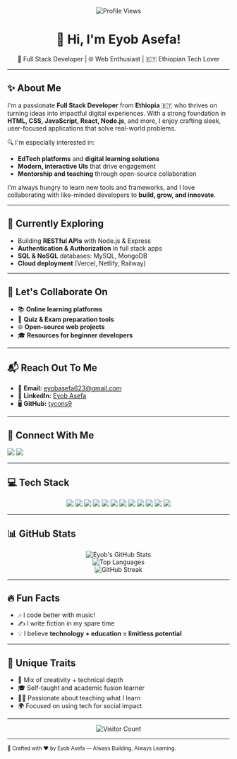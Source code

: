 

<p align="center">
  <img src="https://komarev.com/ghpvc/?username=eng-natole&label=Profile%20views&color=0e75b6&style=flat" alt="Profile Views" />
</p>

<h1 align="center">👋 Hi, I'm Eyob Asefa!</h1>
<p align="center">
  🚀 Full Stack Developer | 🌐 Web Enthusiast | 🇪🇹 Ethiopian Tech Lover
</p>

---

## ✨ About Me

I'm a passionate **Full Stack Developer** from **Ethiopia** 🇪🇹 who thrives on turning ideas into impactful digital experiences. With a strong foundation in **HTML, CSS, JavaScript, React, Node.js**, and more, I enjoy crafting sleek, user-focused applications that solve real-world problems.

🔍 I'm especially interested in:

* **EdTech platforms** and **digital learning solutions**
* **Modern, interactive UIs** that drive engagement
* **Mentorship and teaching** through open-source collaboration

I'm always hungry to learn new tools and frameworks, and I love collaborating with like-minded developers to **build, grow, and innovate**.

---

## 🌱 Currently Exploring

* Building **RESTful APIs** with Node.js & Express
* **Authentication & Authorization** in full stack apps
* **SQL & NoSQL** databases: MySQL, MongoDB
* **Cloud deployment** (Vercel, Netlify, Railway)

---

## 🤝 Let's Collaborate On

* 📚 **Online learning platforms**
* 🧠 **Quiz & Exam preparation tools**
* 🌐 **Open-source web projects**
* 🎓 **Resources for beginner developers**

---

## 📬 Reach Out To Me

* 📧 **Email:** [eyobasefa623@gmail.com](mailto:eyobasefa623@gmail.com)
* 💼 **LinkedIn:** [Eyob Asefa](https://www.linkedin.com/in/eyobasefa/)
* 🖥️ **GitHub:** [tycons9](https://github.com/tycons9)

---

## 🔗 Connect With Me

<p align="left">
  <a href="https://linkedin.com/in/eyobasefa" target="_blank"><img src="https://img.shields.io/badge/LinkedIn-%230077B5.svg?style=for-the-badge&logo=linkedin&logoColor=white" /></a>
  <a href="mailto:eyobasefa623@gmail.com" target="_blank"><img src="https://img.shields.io/badge/Gmail-D14836?style=for-the-badge&logo=gmail&logoColor=white" /></a>
</p>

---

## 💻 Tech Stack

<p align="center">
  <img src="https://img.shields.io/badge/HTML5-E34F26?style=for-the-badge&logo=html5&logoColor=white" />
  <img src="https://img.shields.io/badge/CSS3-1572B6?style=for-the-badge&logo=css3&logoColor=white" />
  <img src="https://img.shields.io/badge/JavaScript-F7DF1E?style=for-the-badge&logo=javascript&logoColor=black" />
  <img src="https://img.shields.io/badge/React-20232a?style=for-the-badge&logo=react&logoColor=61DAFB" />
  <img src="https://img.shields.io/badge/Node.js-339933?style=for-the-badge&logo=node.js&logoColor=white" />
  <img src="https://img.shields.io/badge/Express.js-404d59?style=for-the-badge&logo=express&logoColor=white" />
  <img src="https://img.shields.io/badge/MongoDB-4ea94b?style=for-the-badge&logo=mongodb&logoColor=white" />
  <img src="https://img.shields.io/badge/MySQL-4479A1?style=for-the-badge&logo=mysql&logoColor=white" />
  <img src="https://img.shields.io/badge/TailwindCSS-38B2AC?style=for-the-badge&logo=tailwind-css&logoColor=white" />
  <img src="https://img.shields.io/badge/Bootstrap-7952B3?style=for-the-badge&logo=bootstrap&logoColor=white" />
  <img src="https://img.shields.io/badge/Git-F05033?style=for-the-badge&logo=git&logoColor=white" />
  <img src="https://img.shields.io/badge/GitHub-181717?style=for-the-badge&logo=github&logoColor=white" />
</p>

---

## 📊 GitHub Stats

<p align="center">
  <img src="https://github-readme-stats.vercel.app/api?username=tycons9&show_icons=true&theme=dark&count_private=true" alt="Eyob's GitHub Stats" /><br/>
  <img src="https://github-readme-stats.vercel.app/api/top-langs/?username=tycons9&layout=compact&theme=dark" alt="Top Languages" /><br/>
  <img src="https://streak-stats.demolab.com/?user=tycons9&theme=dark" alt="GitHub Streak" />
</p>

---

## 🔥 Fun Facts

* 🎶 I code better with music!
* ✍️ I write fiction in my spare time
* 💡 I believe **technology + education = limitless potential**

---

## 🧠 Unique Traits

* 💼 Mix of creativity + technical depth
* 🎓 Self-taught and academic fusion learner
* 🧑‍🏫 Passionate about teaching what I learn
* 🌍 Focused on using tech for social impact

---

<p align="center">
  <img src="https://visitcount.itsvg.in/api?id=tycons9&icon=9&color=0" alt="Visitor Count" />
</p>

---

<sub align="center">🚀 Crafted with ❤️ by Eyob Asefa — Always Building, Always Learning.</sub>


